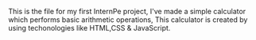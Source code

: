 This is the file for my first InternPe project,
I've made a simple calculator which performs basic arithmetic operations,
This calculator is created by using techonologies like HTML,CSS & JavaScript.
